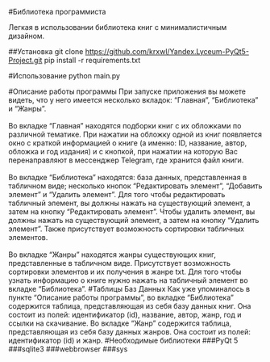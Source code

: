 #Библиотека программиста

Легкая в использовании библиотека книг с минималистичным дизайном.

##Установка
    git clone https://github.com/krxwl/Yandex.Lyceum-PyQt5-Project.git
    pip install -r requirements.txt

#Использование
    python main.py

#Описание работы программы
При запуске приложения вы можете видеть, что у него имеется несколько вкладок: “Главная”, “Библиотека” и “Жанры”.
</br></br>Во вкладке “Главная” находятся подборки книг с их обложками по различной тематике. При нажатии на обложку одной из книг появляется окно с краткой информацией о книге (а именно: ID, название, автор, обложка и год издания)  и с кнопкой, при нажатии на которую Вас перенаправляют в мессенджер Telegram, где хранится файл книги.
</br></br>Во вкладке “Библиотека” находятся: база данных, представленная в табличном виде; несколько кнопок “Редактировать элемент”, “Добавить элемент” и “Удалить элемент”. Для того чтобы редактировать табличный элемент, вы должны нажать на существующий элемент, а затем на кнопку “Редактировать элемент”. Чтобы удалить элемент, вы должны нажать на существующий элемент, а затем на кнопку “Удалить элемент”. Также присутствует возможность сортировки табличных элементов.</br></br>Во вкладке “Жанры” находятся жанры существующих книг, представленные в табличном виде. Присутствует возможность сортировки элементов и их получения в жанре txt. Для того чтобы узнать информацию о книге нужно нажать на табличный элемент во вкладке  “Библиотека”.
#Таблицы Баз Данных 
Как уже упоминалось в пункте “Описание работы программы”, во вкладке “Библиотека” содержится таблица, представляющая из себя базу данных книг. Она состоит из полей: идентификатор (id), название, автор, жанр, год и ссылки на скачивание. Во вкладке “Жанр” содержится таблица, представляющая из себя базу данных жанров. Она состоит из полей: идентификатор (id) и жанр.
#Необходимые библиотеки 
###PyQt 5 
###sqlite3 
###webbrowser 
###sys